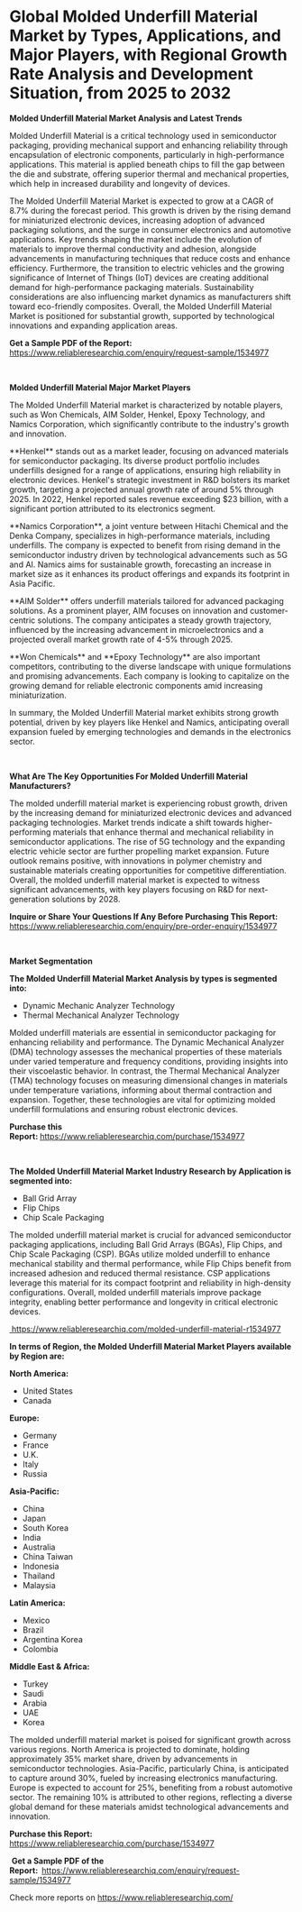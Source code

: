 <p><h1>Global Molded Underfill Material Market by Types, Applications, and Major Players, with Regional Growth Rate Analysis and Development Situation, from 2025 to 2032</h1></p><p><strong>Molded Underfill Material Market Analysis and Latest Trends</strong></p>
<p><p>Molded Underfill Material is a critical technology used in semiconductor packaging, providing mechanical support and enhancing reliability through encapsulation of electronic components, particularly in high-performance applications. This material is applied beneath chips to fill the gap between the die and substrate, offering superior thermal and mechanical properties, which help in increased durability and longevity of devices.</p><p>The Molded Underfill Material Market is expected to grow at a CAGR of 8.7% during the forecast period. This growth is driven by the rising demand for miniaturized electronic devices, increasing adoption of advanced packaging solutions, and the surge in consumer electronics and automotive applications. Key trends shaping the market include the evolution of materials to improve thermal conductivity and adhesion, alongside advancements in manufacturing techniques that reduce costs and enhance efficiency. Furthermore, the transition to electric vehicles and the growing significance of Internet of Things (IoT) devices are creating additional demand for high-performance packaging materials. Sustainability considerations are also influencing market dynamics as manufacturers shift toward eco-friendly composites. Overall, the Molded Underfill Material Market is positioned for substantial growth, supported by technological innovations and expanding application areas.</p></p>
<p><strong>Get a Sample PDF of the Report:&nbsp;</strong> <a href="https://www.reliableresearchiq.com/enquiry/request-sample/1534977?utm_campaign=2299&utm_medium=2&utm_source=Github&utm_content=ia&utm_term=03042025&utm_id=molded-underfill-material">https://www.reliableresearchiq.com/enquiry/request-sample/1534977</a></p>
<p>&nbsp;</p>
<p><strong>Molded Underfill Material Major Market Players</strong></p>
<p><p>The Molded Underfill Material market is characterized by notable players, such as Won Chemicals, AIM Solder, Henkel, Epoxy Technology, and Namics Corporation, which significantly contribute to the industry's growth and innovation.</p><p>**Henkel** stands out as a market leader, focusing on advanced materials for semiconductor packaging. Its diverse product portfolio includes underfills designed for a range of applications, ensuring high reliability in electronic devices. Henkel's strategic investment in R&D bolsters its market growth, targeting a projected annual growth rate of around 5% through 2025. In 2022, Henkel reported sales revenue exceeding $23 billion, with a significant portion attributed to its electronics segment.</p><p>**Namics Corporation**, a joint venture between Hitachi Chemical and the Denka Company, specializes in high-performance materials, including underfills. The company is expected to benefit from rising demand in the semiconductor industry driven by technological advancements such as 5G and AI. Namics aims for sustainable growth, forecasting an increase in market size as it enhances its product offerings and expands its footprint in Asia Pacific.</p><p>**AIM Solder** offers underfill materials tailored for advanced packaging solutions. As a prominent player, AIM focuses on innovation and customer-centric solutions. The company anticipates a steady growth trajectory, influenced by the increasing advancement in microelectronics and a projected overall market growth rate of 4-5% through 2025.</p><p>**Won Chemicals** and **Epoxy Technology** are also important competitors, contributing to the diverse landscape with unique formulations and promising advancements. Each company is looking to capitalize on the growing demand for reliable electronic components amid increasing miniaturization.</p><p>In summary, the Molded Underfill Material market exhibits strong growth potential, driven by key players like Henkel and Namics, anticipating overall expansion fueled by emerging technologies and demands in the electronics sector.</p></p>
<p>&nbsp;</p>
<p><strong>What Are The Key Opportunities For Molded Underfill Material Manufacturers?</strong></p>
<p><p>The molded underfill material market is experiencing robust growth, driven by the increasing demand for miniaturized electronic devices and advanced packaging technologies. Market trends indicate a shift towards higher-performing materials that enhance thermal and mechanical reliability in semiconductor applications. The rise of 5G technology and the expanding electric vehicle sector are further propelling market expansion. Future outlook remains positive, with innovations in polymer chemistry and sustainable materials creating opportunities for competitive differentiation. Overall, the molded underfill material market is expected to witness significant advancements, with key players focusing on R&D for next-generation solutions by 2028.</p></p>
<p><strong>Inquire or Share Your Questions If Any Before Purchasing This Report:</strong> <a href="https://www.reliableresearchiq.com/enquiry/pre-order-enquiry/1534977?utm_campaign=2299&utm_medium=2&utm_source=Github&utm_content=ia&utm_term=03042025&utm_id=molded-underfill-material">https://www.reliableresearchiq.com/enquiry/pre-order-enquiry/1534977</a></p>
<p>&nbsp;</p>
<p><strong>Market Segmentation</strong></p>
<p><strong>The Molded Underfill Material Market Analysis by types is segmented into:</strong></p>
<p><ul><li>Dynamic Mechanic Analyzer Technology</li><li>Thermal Mechanical Analyzer Technology</li></ul></p>
<p><p>Molded underfill materials are essential in semiconductor packaging for enhancing reliability and performance. The Dynamic Mechanical Analyzer (DMA) technology assesses the mechanical properties of these materials under varied temperature and frequency conditions, providing insights into their viscoelastic behavior. In contrast, the Thermal Mechanical Analyzer (TMA) technology focuses on measuring dimensional changes in materials under temperature variations, informing about thermal contraction and expansion. Together, these technologies are vital for optimizing molded underfill formulations and ensuring robust electronic devices.</p></p>
<p><strong>Purchase this Report:&nbsp;</strong><a href="https://www.reliableresearchiq.com/purchase/1534977?utm_campaign=2299&utm_medium=2&utm_source=Github&utm_content=ia&utm_term=03042025&utm_id=molded-underfill-material">https://www.reliableresearchiq.com/purchase/1534977</a></p>
<p>&nbsp;</p>
<p><strong>The Molded Underfill Material Market Industry Research by Application is segmented into:</strong></p>
<p><ul><li>Ball Grid Array</li><li>Flip Chips</li><li>Chip Scale Packaging</li></ul></p>
<p><p>The molded underfill material market is crucial for advanced semiconductor packaging applications, including Ball Grid Arrays (BGAs), Flip Chips, and Chip Scale Packaging (CSP). BGAs utilize molded underfill to enhance mechanical stability and thermal performance, while Flip Chips benefit from increased adhesion and reduced thermal resistance. CSP applications leverage this material for its compact footprint and reliability in high-density configurations. Overall, molded underfill materials improve package integrity, enabling better performance and longevity in critical electronic devices.</p></p>
<p><a href="https://www.reliableresearchiq.com/molded-underfill-material-r1534977?utm_campaign=2299&utm_medium=2&utm_source=Github&utm_content=ia&utm_term=03042025&utm_id=molded-underfill-material">&nbsp;https://www.reliableresearchiq.com/molded-underfill-material-r1534977</a></p>
<p><strong>In terms of Region, the Molded Underfill Material Market Players available by Region are:</strong></p>
<p>
    <p> <strong> North America: </strong>
        <ul>
            <li>United States</li>
            <li>Canada</li>
        </ul>
        </p> 
    <p> <strong> Europe: </strong>
        <ul>
            <li>Germany</li>
            <li>France</li>
            <li>U.K.</li>
            <li>Italy</li>
            <li>Russia</li>
        </ul>
        </p> 
    <p> <strong> Asia-Pacific: </strong>
        <ul>
            <li>China</li>
            <li>Japan</li>
            <li>South Korea</li>
            <li>India</li>
            <li>Australia</li>
            <li>China Taiwan</li>
            <li>Indonesia</li>
            <li>Thailand</li>
            <li>Malaysia</li>
        </ul>
        </p> 
    <p> <strong> Latin America: </strong>
        <ul>
            <li>Mexico</li>
            <li>Brazil</li>
            <li>Argentina Korea</li>
            <li>Colombia</li>
        </ul>
        </p> 
    <p> <strong> Middle East & Africa: </strong>
        <ul>
            <li>Turkey</li>
            <li>Saudi</li>
            <li>Arabia</li>
            <li>UAE</li>
            <li>Korea</li>
        </ul>
    </p>
    </p>
<p><p>The molded underfill material market is poised for significant growth across various regions. North America is projected to dominate, holding approximately 35% market share, driven by advancements in semiconductor technologies. Asia-Pacific, particularly China, is anticipated to capture around 30%, fueled by increasing electronics manufacturing. Europe is expected to account for 25%, benefiting from a robust automotive sector. The remaining 10% is attributed to other regions, reflecting a diverse global demand for these materials amidst technological advancements and innovation.</p></p>
<p><strong>Purchase this Report: </strong><a href="https://www.reliableresearchiq.com/purchase/1534977?utm_campaign=2299&utm_medium=2&utm_source=Github&utm_content=ia&utm_term=03042025&utm_id=molded-underfill-material">https://www.reliableresearchiq.com/purchase/1534977</a></p>
<p>&nbsp;<strong>Get a Sample PDF of the Report:&nbsp;&nbsp;</strong><a href="https://www.reliableresearchiq.com/enquiry/request-sample/1534977?utm_campaign=2299&utm_medium=2&utm_source=Github&utm_content=ia&utm_term=03042025&utm_id=molded-underfill-material">https://www.reliableresearchiq.com/enquiry/request-sample/1534977</a></p>
<p><strong></strong></p>
<p>Check more reports on <a href="https://www.reliableresearchiq.com/?utm_campaign=2299&utm_medium=2&utm_source=Github&utm_content=ia&utm_term=03042025&utm_id=molded-underfill-material">https://www.reliableresearchiq.com/</a></p>